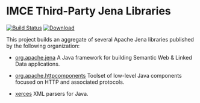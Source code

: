 # IMCE Third-Party Jena Libraries

[![Build Status](https://travis-ci.org/JPL-IMCE/imce.third_party.jena_libraries.svg?branch=master)](https://travis-ci.org/JPL-IMCE/imce.third_party.jena_libraries)
[ ![Download](https://api.bintray.com/packages/jpl-imce/gov.nasa.jpl.imce/imce.third_party.jena_libraries/images/download.svg) ](https://bintray.com/jpl-imce/gov.nasa.jpl.imce/imce.third_party.jena_libraries/_latestVersion)
 
This project builds an aggregate of several Apache Jena libraries published by the following organization:

- [org.apache.jena](http://jena.apache.org) A Java framework for building Semantic Web & Linked Data applications.

- [org.apache.httpcomponents](https://hc.apache.org) Toolset of low-level Java components focused on HTTP and associated protocols.

- [xerces](http://xerces.apache.org) XML parsers for Java.
